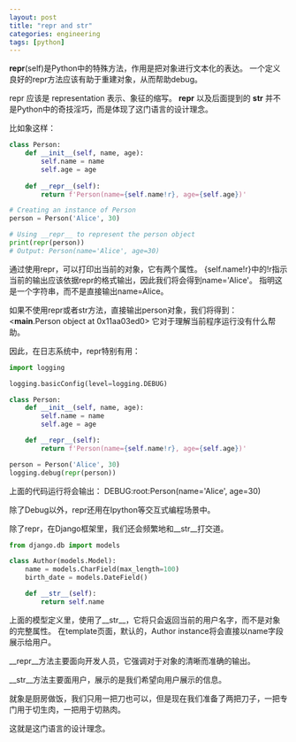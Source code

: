 ```yaml
---
layout: post
title: "repr and str"
categories: engineering
tags: [python]
---
```


__repr__(self)是Python中的特殊方法，作用是把对象进行文本化的表达。
一个定义良好的repr方法应该有助于重建对象，从而帮助debug。

repr 应该是 representation 表示、象征的缩写。
__repr__ 以及后面提到的 __str__ 并不是Python中的奇技淫巧，而是体现了这门语言的设计理念。

比如象这样：

```Python
class Person:
    def __init__(self, name, age):
        self.name = name
        self.age = age
    
    def __repr__(self):
        return f'Person(name={self.name!r}, age={self.age})'

# Creating an instance of Person
person = Person('Alice', 30)

# Using __repr__ to represent the person object
print(repr(person))
# Output: Person(name='Alice', age=30)
```

通过使用repr，可以打印出当前的对象，它有两个属性。
{self.name!r}中的!r指示当前的输出应该依据repr的格式输出，因此我们将会得到name='Alice'。
指明这是一个字符串，而不是直接输出name=Alice。

如果不使用repr或者str方法，直接输出person对象，我们将得到：
<__main__.Person object at 0x11aa03ed0>
它对于理解当前程序运行没有什么帮助。

因此，在日志系统中，repr特别有用：

```Python
import logging

logging.basicConfig(level=logging.DEBUG)

class Person:
    def __init__(self, name, age):
        self.name = name
        self.age = age

    def __repr__(self):
        return f'Person(name={self.name!r}, age={self.age})'

person = Person('Alice', 30)
logging.debug(repr(person))
```

上面的代码运行将会输出：
DEBUG:root:Person(name='Alice', age=30)

除了Debug以外，repr还用在Ipython等交互式编程场景中。

除了repr，在Django框架里，我们还会频繁地和__str__打交道。

```Python
from django.db import models

class Author(models.Model):
    name = models.CharField(max_length=100)
    birth_date = models.DateField()

    def __str__(self):
        return self.name

```

上面的模型定义里，使用了__str__，它将只会返回当前的用户名字，而不是对象的完整属性。
在template页面，默认的，Author instance将会直接以name字段展示给用户。

__repr__方法主要面向开发人员，它强调对于对象的清晰而准确的输出。

__str__方法主要面用户，展示的是我们希望向用户展示的信息。

就象是厨房做饭，我们只用一把刀也可以，但是现在我们准备了两把刀子，一把专门用于切生肉，一把用于切熟肉。

这就是这门语言的设计理念。
